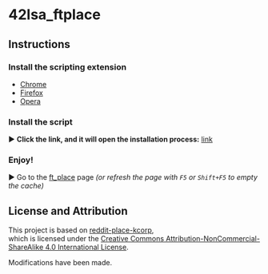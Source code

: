# 42lsa_ftplace
## Instructions
### Install the scripting extension
- [Chrome](https://chromewebstore.google.com/detail/tampermonkey/dhdgffkkebhmkfjojejmpbldmpobfkfo?hl=en)
- [Firefox](https://addons.mozilla.org/en-US/firefox/addon/tampermonkey/)
- [Opera](https://addons.opera.com/en/extensions/details/tampermonkey-beta/)

### Install the script
▶️ **Click the link, and it will open the installation process:** [link](https://raw.githubusercontent.com/42staverni/42lsa_ftplace/main/42lsa.user.js)

### Enjoy!
▶️ Go to the [ft_place](https://ftplace.42lausanne.ch/) page *(or refresh the page with `F5` or `Shift+F5` to empty the cache)*

## License and Attribution
This project is based on [reddit-place-kcorp](https://github.com/CorentinGC/reddit-place-kcorp),  
which is licensed under the [Creative Commons Attribution-NonCommercial-ShareAlike 4.0 International License](http://creativecommons.org/licenses/by-nc-sa/4.0/).

Modifications have been made.
